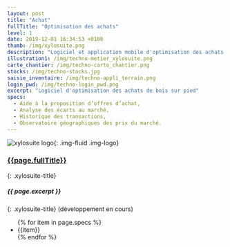 ```yaml
---
layout: post
title: "Achat"
fullTitle: "Optimisation des achats"
level: 1
date: 2019-12-01 16:34:53 +0100
thumb: /img/xylosuite.png
description: "Logiciel et application mobile d'optimisation des achats de bois sur pied"
illustration1: /img/techno-metier_xylosuite.png
carte_chantier: /img/techno-carto_chantier.png
stocks: /img/techno-stocks.jpg
saisie_inventaire: /img/techno-appli_terrain.png
login_pwd: /img/techno-login_pwd.png
excerpt: "Logiciel d'optimisation des achats de bois sur pied"
specs:
  - Aide à la proposition d’offres d’achat,
  - Analyse des écarts au marché,
  - Historique des transactions,
  - Observatoire géographiques des prix du marché.
---
```


![xylosuite logo]({{page.thumb}}){: .img-fluid .img-logo}


### <a href='./intro#applis' class="text-dark"><i class="fas fa-chevron-left mr-2"></i>{{page.fullTitle}}</a>
{: .xylosuite-title}
##### <strong>{{ page.excerpt }} </strong>
{: .xylosuite-title}
(développement en cours)

<ul class="list-group mt-4">
{% for item in page.specs %}
  <li class="list-group-item">{{item}}</li>
{% endfor %}
</ul>

